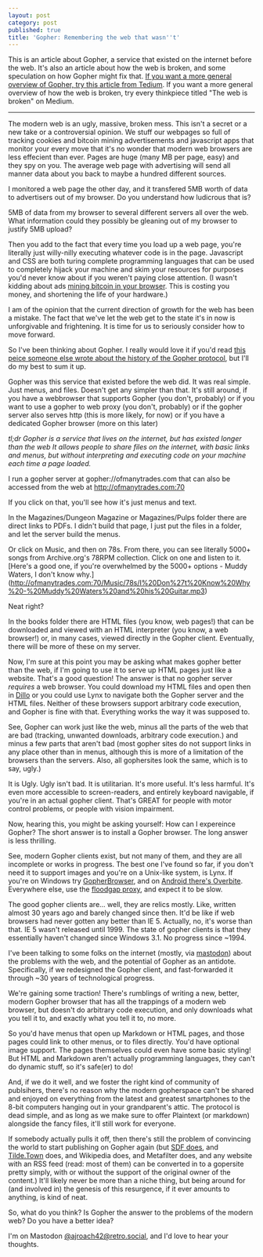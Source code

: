 ```yaml
---
layout: post
category: post
published: true
title: 'Gopher: Remembering the web that wasn''t'
---
```

This is an article about Gopher, a service that existed on the internet before the web. It's also an article about how the web is broken, and some speculation on how Gopher might fix that. [If you want a more general overview of Gopher, try this article from Tedium](https://tedium.co/2017/06/22/modern-day-gopher-history/). If you want a more general overview of how the web is broken, try every thinkpiece titled "The web is broken" on Medium. 

-------------

The modern web is an ugly, massive, broken mess. This isn't a secret or a new take or a controversial opinion. We stuff our webpages so full of tracking cookies and bitcoin mining advertisements and javascript apps that monitor your every move that it's no wonder that modern web browsers are less effecient than ever. Pages are huge (many MB per page, easy) and they spy on you. The average web page with advertising will send all manner data about you back to maybe a hundred different sources.

I monitored a web page the other day, and it transfered 5MB worth of data to advertisers out of my browser. Do you understand how ludicrous that is? 

5MB of data from my browser to several different servers all over the web. What information could they possibly be gleaning out of my browser to justify 5MB upload? 

Then you add to the fact that every time you load up a web page, you're literally just willy-nilly executing whatever code is in the page. Javascript and CSS are both turing complete programming languages that can be used to completely hijack your machine and skim your resources for purposes you'd never know about if you weren't paying close attention. (I wasn't kidding about ads [mining bitcoin in your browser](https://www.theguardian.com/technology/2017/sep/27/pirate-bay-showtime-ads-websites-electricity-pay-bills-cryptocurrency-bitcoin). This is costing you money, and shortening the life of your hardware.) 

I am of the opinion that the current direction of growth for the web has been a mistake. The fact that we've let the web get to the state it's in now is unforgivable and frightening. It is time for us to seriously consider how to move forward. 
 
So I've been thinking about Gopher. I really would love it if you'd read [this peice someone else wrote about the history of the Gopher protocol](https://tedium.co/2017/06/22/modern-day-gopher-history), but I'll do my best to sum it up. 

Gopher was this service that existed before the web did. It was real simple. Just menus, and files. Doesn't get any simpler than that. It's still around, if you have a webbrowser that supports Gopher (you don't, probably) or if you want to use a gopher to web proxy (you don't, probably) or if the gopher server also serves http (this is more likely, for now) or if you have a dedicated Gopher browser (more on this later) 

_tl;dr Gopher is a service that lives on the internet, but has existed longer than the web It allows people to share files on the internet, with basic links and menus, but without interpreting and executing code on your machine each time a page loaded._

I run a gopher server at gopher://ofmanytrades.com that can also be accessed from the web at http://ofmanytrades.com:70

If you click on that, you'll see how it's just menus and text. 

In the Magazines/Dungeon Magazine or Magazines/Pulps folder there are direct links to PDFs. I didn't build that page, I just put the files in a folder, and let the server build the menus. 

Or click on Music, and then on 78s. From there, you can see literally 5000+ songs from Archive.org's 78RPM collection. Click on one and listen to it. [Here's a good one, if you're overwhelmed by the 5000+ options - Muddy Waters, I don't know why.] (http://ofmanytrades.com:70/Music/78s/I%20Don%27t%20Know%20Why%20-%20Muddy%20Waters%20and%20his%20Guitar.mp3) 

Neat right? 

In the books folder there are HTML files (you know, web pages!) that can be downloaded and viewed with an HTML interpreter (you know, a web browser!) or, in many cases, viewed directly in the Gopher client. Eventually, there will be more of these on my server. 

Now, I'm sure at this point you may be asking what makes gopher better than the web, if I'm going to use it to serve up HTML pages just like a website. That's a good question! The answer is that no gopher server *requires* a web browser. You could download my HTML files and open then in [Dillo](https://www.dillo.org/) or you could use Lynx to navigate both the Gopher server and the HTML files. Neither of these browsers support arbitrary code execution, and Gopher is fine with that. Everything works the way it was supposed to. 

See, Gopher can work just like the web, minus all the parts of the web that are bad (tracking, unwanted downloads, arbitrary code execution.) and minus a few parts that aren't bad (most gopher sites do not support links in any place other than in menus, although this is more of a limitation of the browsers than the servers. Also, all gophersites look the same, which is to say, ugly.) 

It is Ugly. Ugly isn't bad. It is utilitarian. It's more useful. It's less harmful. It's even more accessible to screen-readers, and entirely keyboard navigable, if you're in an actual gopher client. That's GREAT for people with motor control problems, or people with vision impairment. 

Now, hearing this, you might be asking yourself: How can I expereince Gopher? The short answer is to install a Gopher browser. The long answer is less thrilling. 

See, modern Gopher clients exist, but not many of them, and they are all incomplete or works in progress. The best one I've found so far, if you don't need it to support images and you're on a Unix-like system, is Lynx. If you're on Windows try [GopherBrowser](http://www.jaruzel.com/apps/gopher-browser-for-windows/), and on [Android there's Overbite](http://gopher.floodgap.com/overbite/d?android). Everywhere else, use the [floodgap proxy](http://gopher.floodgap.com/gopher/), and expect it to be slow. 

The good gopher clients are... well, they are relics mostly. Like, written almost 30 years ago and barely changed since then. It'd be like if web browsers had never gotten any better than IE 5. Actually, no, it's worse than that. IE 5 wasn't released until 1999. The state of gopher clients is that they essentially haven't changed since Windows 3.1. No progress since ~1994. 

I've been talking to some folks on the internet (mostly, via [mastodon](http://retro.social)) about the problems with the web, and the potential of Gopher as an antidote. Specifically, if we redesigned the Gopher client, and fast-forwarded it through ~30 years of technological progress. 

We're gaining some traction! There's rumblings of writing a new, better, modern Gopher browser that has all the trappings of a modern web browser, but doesn't do arbitrary code execution, and only downloads what you tell it to, and exactly what you tell it to, no more. 

So you'd have menus that open up Markdown or HTML pages, and those pages could link to other menus, or to files directly. You'd have optional image support. The pages themselves could even have some basic styling! But HTML and Markdown aren't actually programming languages, they can't do dynamic stuff, so it's safe(er) to do! 

And, if we do it well, and we foster the right kind of community of publsihers, there's no reason why the modern gopherspace can't be shared and enjoyed on everything from the latest and greatest smartphones to the 8-bit computers hanging out in your grandparent's attic. The protocol is dead simple, and as long as we make sure to offer Plaintext (or markdown) alongside the fancy files, it'll still work for everyone. 

If somebody actually pulls it off, then there's still the problem of convincing the world to start publishing on Gopher again (but [SDF does](http://sdf.org/?tutorials/gopher), and [Tilde.Town](http://tilde.town/) does, and Wikipedia does, and Metafilter does, and any website with an RSS feed (read: most of them) can be converted in to a gopersite pretty simply, with or without the support of the original owner of the content.) It'll likely never be more than a niche thing, but being around for (and involved in) the genesis of this resurgence, if it ever amounts to anything, is kind of neat. 

So, what do you think? Is Gopher the answer to the problems of the modern web? Do you have a better idea? 

I'm on Mastodon [@ajroach42@retro.social](https://retro.social/@ajroach42), and I'd love to hear your thoughts.
